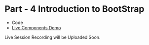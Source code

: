 # Part - 4 Introduction to BootStrap

- Code
- [Live Components Demo](Demo.md)

Live Session Recording will be Uploaded Soon.
